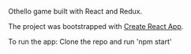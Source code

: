 Othello game built with React and Redux.

The project was bootstrapped with [Create React App](https://github.com/facebookincubator/create-react-app).

To run the app:
Clone the repo and run 'npm start'
